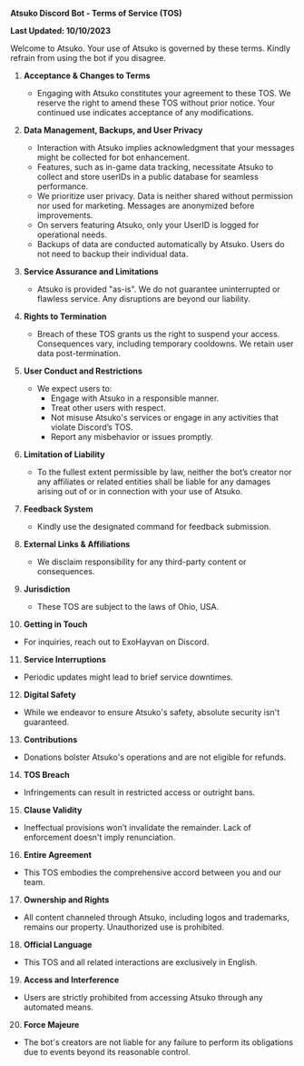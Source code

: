 **Atsuko Discord Bot - Terms of Service (TOS)**

**Last Updated: 10/10/2023**

Welcome to Atsuko. Your use of Atsuko is governed by these terms. Kindly refrain from using the bot if you disagree.

1. **Acceptance & Changes to Terms**
   - Engaging with Atsuko constitutes your agreement to these TOS. We reserve the right to amend these TOS without prior notice. Your continued use indicates acceptance of any modifications.

2. **Data Management, Backups, and User Privacy**
   - Interaction with Atsuko implies acknowledgment that your messages might be collected for bot enhancement.
   - Features, such as in-game data tracking, necessitate Atsuko to collect and store userIDs in a public database for seamless performance.
   - We prioritize user privacy. Data is neither shared without permission nor used for marketing. Messages are anonymized before improvements.
   - On servers featuring Atsuko, only your UserID is logged for operational needs.
   - Backups of data are conducted automatically by Atsuko. Users do not need to backup their individual data.

3. **Service Assurance and Limitations**
   - Atsuko is provided "as-is". We do not guarantee uninterrupted or flawless service. Any disruptions are beyond our liability.

4. **Rights to Termination**
   - Breach of these TOS grants us the right to suspend your access. Consequences vary, including temporary cooldowns. We retain user data post-termination.

5. **User Conduct and Restrictions**
   - We expect users to:
     * Engage with Atsuko in a responsible manner.
     * Treat other users with respect.
     * Not misuse Atsuko's services or engage in any activities that violate Discord’s TOS.
     * Report any misbehavior or issues promptly.

6. **Limitation of Liability**
   - To the fullest extent permissible by law, neither the bot’s creator nor any affiliates or related entities shall be liable for any damages arising out of or in connection with your use of Atsuko.

7. **Feedback System**
   - Kindly use the designated command for feedback submission.

8. **External Links & Affiliations**
   - We disclaim responsibility for any third-party content or consequences.

9. **Jurisdiction**
   - These TOS are subject to the laws of Ohio, USA.

10. **Getting in Touch**
   - For inquiries, reach out to ExoHayvan on Discord.

11. **Service Interruptions**
   - Periodic updates might lead to brief service downtimes.

12. **Digital Safety**
   - While we endeavor to ensure Atsuko's safety, absolute security isn't guaranteed.

13. **Contributions**
   - Donations bolster Atsuko's operations and are not eligible for refunds.

14. **TOS Breach**
   - Infringements can result in restricted access or outright bans.

15. **Clause Validity**
   - Ineffectual provisions won’t invalidate the remainder. Lack of enforcement doesn't imply renunciation.

16. **Entire Agreement**
   - This TOS embodies the comprehensive accord between you and our team.

17. **Ownership and Rights**
   - All content channeled through Atsuko, including logos and trademarks, remains our property. Unauthorized use is prohibited.

18. **Official Language**
   - This TOS and all related interactions are exclusively in English.

19. **Access and Interference**
   - Users are strictly prohibited from accessing Atsuko through any automated means.

20. **Force Majeure**
   - The bot's creators are not liable for any failure to perform its obligations due to events beyond its reasonable control.
